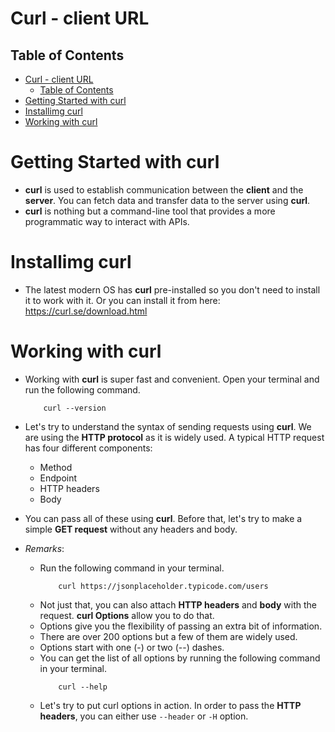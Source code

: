 # Curl - client URL

## Table of Contents
- [Curl - client URL](#curl---client-url)
  - [Table of Contents](#table-of-contents)
- [Getting Started with curl](#getting-started-with-curl)
- [Installimg curl](#installimg-curl)
- [Working with curl](#working-with-curl)

# Getting Started with curl
* __curl__ is used to establish communication between the __client__ and the __server__. You can fetch data and transfer data to the server using __curl__. 
* __curl__ is nothing but a command-line tool that provides a more programmatic way to interact with APIs.

# Installimg curl
* The latest modern OS has __curl__ pre-installed so you don't need to install it to work with it. Or you can install it from here: https://curl.se/download.html

# Working with curl
* Working with __curl__ is super fast and convenient. Open your terminal and run the following command.
    ```curl
        curl --version
    ```
* Let's try to understand the syntax of sending requests using __curl__. We are using the __HTTP protocol__ as it is widely used. A typical HTTP request has four different components:
  * Method
  * Endpoint
  * HTTP headers
  * Body

* You can pass all of these using __curl__. Before that, let's try to make a simple __GET request__ without any headers and body.
* _Remarks_:
  * Run the following command in your terminal.
      ```curl
          curl https://jsonplaceholder.typicode.com/users
      ```
  * Not just that, you can also attach __HTTP headers__ and __body__ with the request. __curl Options__ allow you to do that.
  * Options give you the flexibility of passing an extra bit of information.
  * There are over 200 options but a few of them are widely used.
  * Options start with one (-) or two (--) dashes.
  * You can get the list of all options by running the following command in your terminal.
      ```curl
          curl --help
      ```
  * Let's try to put curl options in action. In order to pass the __HTTP headers__, you can either use `--header` or `-H` option.